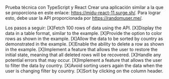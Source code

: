 Prueba técnica con TypeScript y React
Crear una aplicación similar a la que se proporciona en este enlace: https://midu-react-11.surge.sh/. Para lograr esto, debe usar la API proporcionada por https://randomuser.me/.

Los pasos a seguir:
 [X]Fetch 100 rows of data using the API.
 [X]Display the data in a table format, similar to the example.
 [X]Provide the option to color rows as shown in the example. 
 [X]Allow the data to be sorted by country as demonstrated in the example.
 [X]Enable the ability to delete a row as shown in the example.
 [X]Implement a feature that allows the user to restore the initial state, meaning that all deleted rows will be recovered.
 [X]Handle any potential errors that may occur.
 [X]Implement a feature that allows the user to filter the data by country.
 [X]Avoid sorting users again the data when the user is changing filter by country.
 [X]Sort by clicking on the column header.
